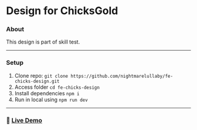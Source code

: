 # Design for ChicksGold

### About

This design is part of skill test.

---

### Setup

1. Clone repo: `git clone https://github.com/nightmarelullaby/fe-chicks-design.git`
2. Access folder `cd fe-chicks-design`
3. Install dependencies `npm i`
4. Run in local using `npm run dev`

---

### 🚀 [Live Demo](fe-chicks-design.vercel.app "https://fe-chicks-design.vercel.app")
